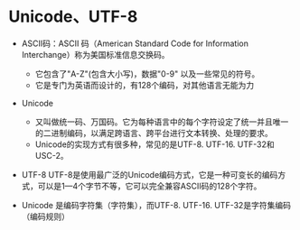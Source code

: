 # Unicode、UTF-8

- ASCII码：ASCII 码（American Standard Code for Information Interchange）称为美国标准信息交换码。
    - 它包含了"A-Z"(包含大小写)，数据"0-9" 以及一些常见的符号。
    - 它是专门为英语而设计的，有128个编码，对其他语言无能为力
- Unicode
    - 又叫做统一码、万国码。它为每种语言中的每个字符设定了统一并且唯一的二进制编码，以满足跨语言、跨平台进行文本转换、处理的要求。
    - Unicode的实现方式有很多种，常见的是UTF-8. UTF-16. UTF-32和USC-2。

- UTF-8
    UTF-8是使用最广泛的Unicode编码方式，它是一种可变长的编码方式，可以是1—4个字节不等，它可以完全兼容ASCII码的128个字符。

- Unicode 是编码字符集（字符集），而UTF-8. UTF-16. UTF-32是字符集编码（编码规则）
